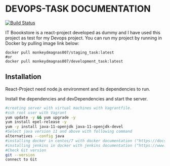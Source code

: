 # DEVOPS-TASK DOCUMENTATION
[![Build Status](https://travis-ci.org/joemccann/dillinger.svg?branch=master)](https://travis-ci.org/joemccann/dillinger)

IT Boookstore is a react-project developed as dummy and I have used this project as test for my Devops project.
You can run my project by running in Docker by pulling image link below:
```
docker pull monkeydmagnas007/staging_task:latest
#or
docker pull monkeydmagnas007/development_task:latest
```

## Installation

React-Project need node.js environment and its dependencies to run.

Install the dependencies and devDependencies and start the server.

```sh
#creating server with virtual machines with Vagrantfile.
#ssh root user with Vagrant
yum update -y && yum upgrade -y
yum install epel-release -y
yum -y install java-11-openjdk java-11-openjdk-devel
#Select java version 11 and above with following command
alternatives --config java
#installing docker in centos/7 with docker documentation ("https://docs.docker.com/engine/install/centos/")
#installing jenkins in docker with jenkins documentation ("https://www.jenkins.io/doc/book/installing/docker/")
#Check Git version
git --version
connect to Git
```
